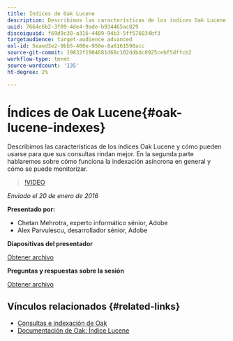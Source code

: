 ```yaml
---
title: Índices de Oak Lucene
description: Describimos las características de los índices Oak Lucene y cómo pueden usarse para que sus consultas rindan mejor. En la segunda parte hablaremos sobre cómo funciona la indexación asíncrona en general y cómo se puede monitorizar.
uuid: 7664c6b2-3f09-4de4-9ade-b934465ac829
discoiquuid: f69d9c38-a316-4409-94b3-5ff576034bf3
targetaudience: target-audience advanced
exl-id: 5eaed3e2-9bb5-400e-950e-8a6161590acc
source-git-commit: 19832f1904681d68c102ddbdc8925cebf5dffcb2
workflow-type: tm+mt
source-wordcount: '135'
ht-degree: 2%

---
```


# Índices de Oak Lucene{#oak-lucene-indexes}

Describimos las características de los índices Oak Lucene y cómo pueden usarse para que sus consultas rindan mejor. En la segunda parte hablaremos sobre cómo funciona la indexación asíncrona en general y cómo se puede monitorizar.

>[!VIDEO](https://video.tv.adobe.com/v/19303/?quality=9)

*Enviado el 20 de enero de 2016*

**Presentado por:**

* Chetan Mehrotra, experto informático sénior, Adobe
* Alex Parvulescu, desarrollador sénior, Adobe

**Diapositivas del presentador**

[Obtener archivo](assets/aem-gems-012016-oak-lucene-indexes-async-local.pdf)

**Preguntas y respuestas sobre la sesión**

[Obtener archivo](assets/q-a-1-20-16-gem-session-oak-lucene-indexes.pdf)

## Vínculos relacionados {#related-links}

* [Consultas e indexación de Oak](https://docs.adobe.com/docs/en/aem/6-1/deploy/platform/queries-and-indexing.html)
* [Documentación de Oak: Índice Lucene](https://jackrabbit.apache.org/oak/docs/query/lucene.html)
